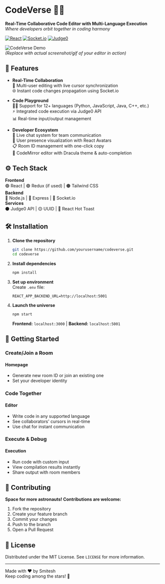 # CodeVerse 🌌✨  
**Real-Time Collaborative Code Editor with Multi-Language Execution**  
*Where developers orbit together in coding harmony*  

[![React](https://img.shields.io/badge/React-17.0.2-%2361DAFB?logo=react)](https://reactjs.org/)
[![Socket.io](https://img.shields.io/badge/Socket.io-4.4.1-%23010101?logo=socket.io)](https://socket.io/)
[![Judge0](https://img.shields.io/badge/Judge0-API-%234B32C3)](https://judge0.com/)

![CodeVerse Demo](https://via.placeholder.com/800x400.png?text=CodeVerse+Demo+GIF+Here)  
*(Replace with actual screenshot/gif of your editor in action)*

## 🚀 Features  
- **Real-Time Collaboration**  
  👥 Multi-user editing with live cursor synchronization  
  🌐 Instant code changes propagation using Socket.io  

- **Code Playground**  
  🧑‍💻 Support for 12+ languages (Python, JavaScript, Java, C++, etc.)  
  ⚡ Integrated code execution via Judge0 API  
  📊 Real-time input/output management  

- **Developer Ecosystem**  
  💬 Live chat system for team communication  
  👤 User presence visualization with React Avatars  
  📋 Room ID management with one-click copy  
  🎨 CodeMirror editor with Dracula theme & auto-completion  

## ⚙️ Tech Stack  
**Frontend**  
🟢 React | 🟣 Redux (if used) | 🟠 Tailwind CSS  
**Backend**  
🔵 Node.js | 🧔 Express | 🔴 Socket.io  
**Services**  
⚫ Judge0 API | 🟡 UUID | 🔵 React Hot Toast  

## 🛠️ Installation  
1. **Clone the repository**  
   ```bash
   git clone https://github.com/yourusername/codeverse.git
   cd codeverse
   ```
2. **Install dependencies**  
   ```bash
   npm install
   ```
3. **Set up environment**  
   Create `.env` file:  
   ```env
   REACT_APP_BACKEND_URL=http://localhost:5001
   ```
4. **Launch the universe**  
   ```bash
   npm start
   ```  
   **Frontend:** `localhost:3000` | **Backend:** `localhost:5001`  

## 🌌 Getting Started  
### **Create/Join a Room**  
#### Homepage  
- Generate new room ID or join an existing one  
- Set your developer identity  

### **Code Together**  
#### Editor  
- Write code in any supported language  
- See collaborators' cursors in real-time  
- Use chat for instant communication  

### **Execute & Debug**  
#### Execution  
- Run code with custom input  
- View compilation results instantly  
- Share output with room members  

## 🤝 Contributing  
**Space for more astronauts! Contributions are welcome:**  
1. Fork the repository  
2. Create your feature branch  
3. Commit your changes  
4. Push to the branch  
5. Open a Pull Request  

## 📝 License  
Distributed under the MIT License. See `LICENSE` for more information.  

---  
Made with ❤️ by Smitesh  
Keep coding among the stars! 🌠
